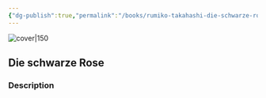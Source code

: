 ```yaml
---
{"dg-publish":true,"permalink":"/books/rumiko-takahashi-die-schwarze-rose/","title":"\"Die schwarze Rose\"","tags":["manga","Fantasy"]}
---
```




![cover|150](http://books.google.com/books/content?id=agZDtwAACAAJ&printsec=frontcover&img=1&zoom=1&source=gbs_api)

## Die schwarze Rose

### Description


```